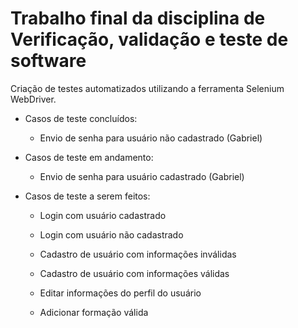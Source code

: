 # Trabalho final da disciplina de Verificação, validação e teste de software

Criação de testes automatizados utilizando a ferramenta Selenium WebDriver.

* Casos de teste concluídos:

  * Envio de senha para usuário não cadastrado (Gabriel)

* Casos de teste em andamento:

  * Envio de senha para usuário cadastrado (Gabriel)

* Casos de teste a serem feitos:

  * Login com usuário cadastrado
    
  * Login com usuário não cadastrado
    
  * Cadastro de usuário com informações inválidas
		
  * Cadastro de usuário com informações válidas
  
  * Editar informações do perfil do usuário
  
  * Adicionar formação válida
